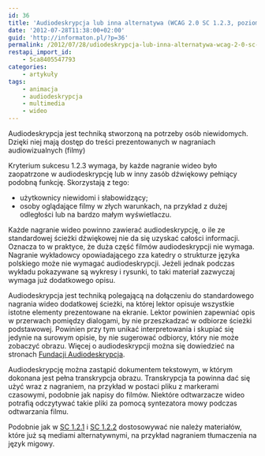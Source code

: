 ```yaml
---
id: 36
title: 'Audiodeskrypcja lub inna alternatywa (WCAG 2.0 SC 1.2.3, poziom A)'
date: '2012-07-28T11:38:00+02:00'
guid: 'http://informaton.pl/?p=36'
permalink: /2012/07/28/udiodeskrypcja-lub-inna-alternatywa-wcag-2-0-sc-1-2-3-poziom-a/
restapi_import_id:
    - 5ca8405547793
categories:
    - artykuły
tags:
    - animacja
    - audiodeskrypcja
    - multimedia
    - wideo
---
```


Audiodeskrypcja jest techniką stworzoną na potrzeby osób niewidomych. Dzięki niej mają dostęp do treści prezentowanych w nagraniach audiowizualnych (filmy)

Kryterium sukcesu 1.2.3 wymaga, by każde nagranie wideo było zaopatrzone w audiodeskrypcję lub w inny zasób dźwiękowy pełniący podobną funkcję. Skorzystają z tego:

- użytkownicy niewidomi i słabowidzący;
- osoby oglądające filmy w złych warunkach, na przykład z dużej odległości lub na bardzo małym wyświetlaczu.

Każde nagranie wideo powinno zawierać audiodeskrypcję, o ile ze standardowej ścieżki dźwiękowej nie da się uzyskać całości informacji. Oznacza to w praktyce, że duża część filmów audiodeskrypcji nie wymaga. Nagranie wykładowcy opowiadającego zza katedry o strukturze języka polskiego może nie wymagać audiodeskrypcji. Jeżeli jednak podczas wykładu pokazywane są wykresy i rysunki, to taki materiał zazwyczaj wymaga już dodatkowego opisu.

Audiodeskrypcja jest techniką polegającą na dołączeniu do standardowego nagrania wideo dodatkowej ścieżki, na której lektor opisuje wszystkie istotne elementy prezentowane na ekranie. Lektor powinien zapewniać opis w przerwach pomiędzy dialogami, by nie przeszkadzać w odbiorze ścieżki podstawowej. Powinien przy tym unikać interpretowania i skupiać się jedynie na surowym opisie, by nie sugerować odbiorcy, który nie może zobaczyć obrazu. Więcej o audiodeskrypcji można się dowiedzieć na stronach [Fundacji Audiodeskrypcja](http://www.audiodeskrypcja.org.pl).

Audiodeskrypcję można zastąpić dokumentem tekstowym, w którym dokonana jest pełna transkrypcja obrazu. Transkrypcja ta powinna dać się użyć wraz z nagraniem, na przykład w postaci pliku z markerami czasowymi, podobnie jak napisy do filmów. Niektóre odtwarzacze wideo potrafią odczytywać takie pliki za pomocą syntezatora mowy podczas odtwarzania filmu.

Podobnie jak w [SC 1.2.1](http://informaton.pl/?p=24) i [SC 1.2.2](http://informaton.pl/?p=33) dostosowywać nie należy materiałów, które już są mediami alternatywnymi, na przykład nagraniem tłumaczenia na język migowy.
